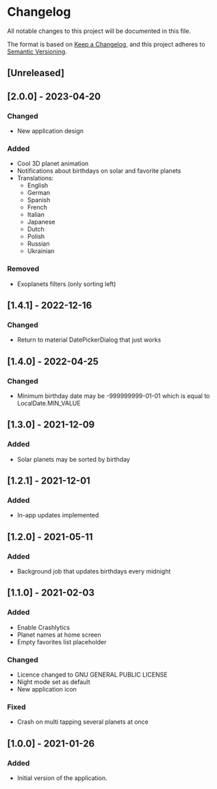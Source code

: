 # Changelog

All notable changes to this project will be documented in this file.

The format is based on [Keep a Changelog](https://keepachangelog.com/en/1.0.0/), and this project
adheres to [Semantic Versioning](https://semver.org/spec/v2.0.0.html).

## [Unreleased]

## [2.0.0] - 2023-04-20

### Changed

- New application design

### Added

- Cool 3D planet animation
- Notifications about birthdays on solar and favorite planets
- Translations:
  - English
  - German
  - Spanish
  - French
  - Italian
  - Japanese
  - Dutch
  - Polish
  - Russian
  - Ukrainian

### Removed

- Exoplanets filters (only sorting left)

## [1.4.1] - 2022-12-16

### Changed

- Return to material DatePickerDialog that just works

## [1.4.0] - 2022-04-25

### Changed

- Minimum birthday date may be -999999999-01-01 which is equal to LocalDate.MIN_VALUE

## [1.3.0] - 2021-12-09

### Added

- Solar planets may be sorted by birthday

## [1.2.1] - 2021-12-01

### Added

- In-app updates implemented

## [1.2.0] - 2021-05-11

### Added

- Background job that updates birthdays every midnight

## [1.1.0] - 2021-02-03

### Added

- Enable Crashlytics
- Planet names at home screen
- Empty favorites list placeholder

### Changed
- Licence changed to GNU GENERAL PUBLIC LICENSE
- Night mode set as default
- New application icon

### Fixed
- Crash on multi tapping several planets at once

## [1.0.0] - 2021-01-26
### Added
- Initial version of the application.